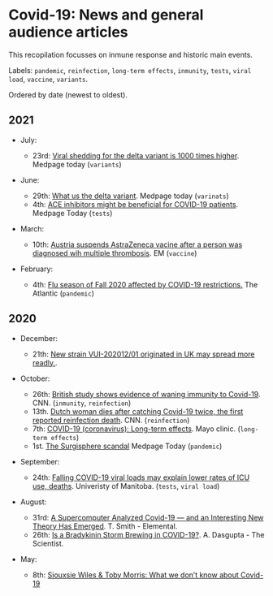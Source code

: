 # Covid-19: News and general audience articles

This recopilation focusses on inmune response and historic main events.

Labels: `pandemic`, `reinfection`, `long-term effects`, `inmunity`, `tests`, `viral load`, `vaccine`, `variants`.

Ordered by date (newest to oldest).

## 2021

- July:
  - 23rd: [Viral shedding for the delta variant is 1000 times higher](https://www.medpagetoday.com/special-reports/exclusives/93717). Medpage today (`variants`)

- June:
  - 29th: [What us the delta variant](https://www.medpagetoday.com/special-reports/exclusives/93351). Medpage today (`varinats`)
  - 4th: [ACE inhibitors might be beneficial for COVID-19 patients](https://www.medpagetoday.com/infectiousdisease/covid19/86888). Medpage Today (`tests`) 

- March:
  - 10th: [Austria suspends AstraZeneca vacine after a person was diagnosed wih multiple thrombosis](https://www.ema.europa.eu/en/news/covid-19-vaccine-astrazeneca-prac-preliminary-view-suggests-no-specific-issue-batch-used-austria). EM (`vaccine`) 

- February:
  - 4th: [Flu season of Fall 2020 affected by COVID-19 restrictions.](https://www.theatlantic.com/science/archive/2021/02/covid-19-flu-season/617924/) The Atlantic (`pandemic`)

## 2020

- December:
  - 21th: [New strain VUI-202012/01 originated in UK may spread more readly.](https://www.who.int/csr/don/21-december-2020-sars-cov2-variant-united-kingdom/en/).

- October:
  - 26th: [British study shows evidence of waning immunity to Covid-19](https://www.cnn.com/2020/10/26/health/covid-19-immunity-wanes-large-study-finds/index.html). CNN. (`inmunity`, `reinfection`)
  - 13th. [Dutch woman dies after catching Covid-19 twice, the first reported reinfection death](https://www.cnn.com/2020/10/13/europe/covid-19-dutch-woman-reinfection-death-intl/index.html). CNN. (`reinfection`)
  - 7th: [COVID-19 (coronavirus): Long-term effects](https://www.mayoclinic.org/diseases-conditions/coronavirus/in-depth/coronavirus-long-term-effects/art-20490351?utm_source=newsletter&utm_medium=email&utm_campaign=housecall&s=03). Mayo clinic. (`long-term effects`)
  - 1st. [The Surgisphere scandal](https://www.the-scientist.com/features/the-surgisphere-scandal-what-went-wrong--67955) Medpage Today (`pandemic`) 

- September:
  - 24th: [Falling COVID-19 viral loads may explain lower rates of ICU use, deaths](https://www.cidrap.umn.edu/news-perspective/2020/09/falling-covid-19-viral-loads-may-explain-lower-rates-icu-use-deaths). Univeristy of Manitoba. (`tests`, `viral load`)

- August: 
  - 31rd: [A Supercomputer Analyzed Covid-19 — and an Interesting New Theory Has Emerged](https://elemental.medium.com/a-supercomputer-analyzed-covid-19-and-an-interesting-new-theory-has-emerged-31cb8eba9d63).  T. Smith - Elemental.
  - 26th: [Is a Bradykinin Storm Brewing in COVID-19?](https://www.the-scientist.com/news-opinion/is-a-bradykinin-storm-brewing-in-covid-19--67876). A. Dasgupta - The Scientist.

- May:
  - 8th: [Siouxsie Wiles & Toby Morris: What we don’t know about Covid-19](https://thespinoff.co.nz/society/06-05-2020/siouxsie-wiles-toby-morris-what-we-dont-know-about-covid-19/)